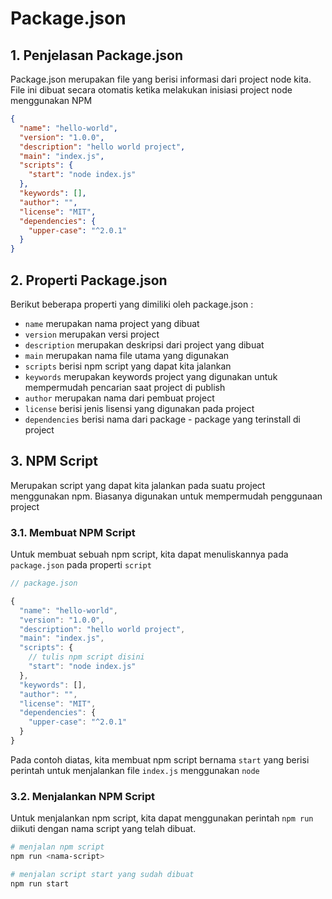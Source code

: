 # Package.json

## 1. Penjelasan Package.json

Package.json merupakan file yang berisi informasi dari project node kita. File ini dibuat secara otomatis ketika melakukan inisiasi project node menggunakan NPM

```json
{
  "name": "hello-world",
  "version": "1.0.0",
  "description": "hello world project",
  "main": "index.js",
  "scripts": {
    "start": "node index.js"
  },
  "keywords": [],
  "author": "",
  "license": "MIT",
  "dependencies": {
    "upper-case": "^2.0.1"
  }
}
```

## 2. Properti Package.json

Berikut beberapa properti yang dimiliki oleh package.json :

- `name` merupakan nama project yang dibuat
- `version` merupakan versi project
- `description` merupakan deskripsi dari project yang dibuat
- `main` merupakan nama file utama yang digunakan
- `scripts` berisi npm script yang dapat kita jalankan
- `keywords` merupakan keywords project yang digunakan untuk mempermudah pencarian saat project di publish
- `author` merupakan nama dari pembuat project
- `license` berisi jenis lisensi yang digunakan pada project
- `dependencies` berisi nama dari package - package yang terinstall di project

## 3. NPM Script

Merupakan script yang dapat kita jalankan pada suatu project menggunakan npm. Biasanya digunakan untuk mempermudah penggunaan project

### 3.1. Membuat NPM Script

Untuk membuat sebuah npm script, kita dapat menuliskannya pada `package.json` pada properti `script`

```javascript
// package.json

{
  "name": "hello-world",
  "version": "1.0.0",
  "description": "hello world project",
  "main": "index.js",
  "scripts": {
    // tulis npm script disini
    "start": "node index.js"
  },
  "keywords": [],
  "author": "",
  "license": "MIT",
  "dependencies": {
    "upper-case": "^2.0.1"
  }
}
```

Pada contoh diatas, kita membuat npm script bernama `start` yang berisi perintah untuk menjalankan file `index.js` menggunakan `node`

### 3.2. Menjalankan NPM Script

Untuk menjalankan npm script, kita dapat menggunakan perintah `npm run` diikuti dengan nama script yang telah dibuat.

```bash
# menjalan npm script
npm run <nama-script>

# menjalan script start yang sudah dibuat
npm run start
```

